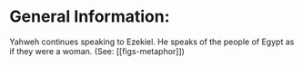 # General Information:

Yahweh continues speaking to Ezekiel. He speaks of the people of Egypt as if they were a woman. (See: [[figs-metaphor]])